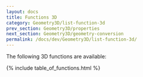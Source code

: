 ```yaml
---
layout: docs
title: Functions 3D
category: Geometry3D/list-function-3d
prev_section: Geometry3D/properties
next_section: Geometry3D/geometry-conversion
permalink: /docs/dev/Geometry3D/list-function-3d/
---
```


The following 3D functions are available:

{% include table_of_functions.html %}
